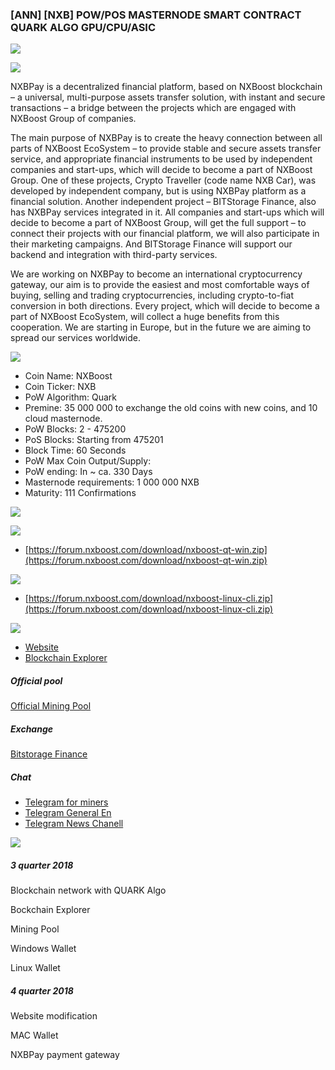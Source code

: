 ### [ANN] [NXB] POW/POS MASTERNODE SMART CONTRACT QUARK ALGO GPU/CPU/ASIC 

![](https://ip.bitcointalk.org/?u=https%3A%2F%2Fpreview.ibb.co%2FbFvKNK%2Fnew_nxb.png&t=593&c=7bl4TDyf0eY6yA)

![](https://ip.bitcointalk.org/?u=https%3A%2F%2Fpreview.ibb.co%2Fij0Hbe%2Fconcept.png&t=593&c=xdhaUHknlrkiWA)

NXBPay is a decentralized financial platform, based on NXBoost blockchain – a universal, multi-purpose assets transfer solution, with instant and secure transactions – a bridge between the projects which are engaged with NXBoost Group of companies.

The main purpose of NXBPay is to create the heavy connection between all parts of NXBoost EcoSystem – to provide stable and secure assets transfer service, and appropriate financial instruments to be used by independent companies and start-ups, which will decide to become a part of NXBoost Group. One of these projects, Crypto Traveller (code name NXB Car), was developed by independent company, but is using NXBPay platform as a financial solution. Another independent project – BITStorage Finance, also has NXBPay services integrated in it. All companies and start-ups which will decide to become a part of NXBoost Group, will get the full support – to connect their projects with our financial platform, we will also participate in their marketing campaigns. And BITStorage Finance will support our backend and integration with third-party services. 

We are working on NXBPay to become an international cryptocurrency gateway, our aim is to provide the easiest and most comfortable ways of buying, selling and trading cryptocurrencies, including crypto-to-fiat conversion in both directions. Every project, which will decide to become a part of NXBoost EcoSystem, will collect a huge benefits from this cooperation. We are starting in Europe, but in the future we are aiming to spread our services worldwide.

![](https://ip.bitcointalk.org/?u=https%3A%2F%2Fpreview.ibb.co%2FbTb12K%2Feh.png&t=593&c=kfXIiyhYufgGxA)

- Coin Name: NXBoost
- Coin Ticker: NXB
- PoW Algorithm: Quark
- Premine: 35 000 000 to exchange the old coins with new coins, and 10 cloud masternode.
- PoW Blocks: 2 - 475200
- PoS Blocks: Starting from 475201
- Block Time: 60 Seconds
- PoW Max Coin Output/Supply: 
- PoW ending: In ~ ca. 330 Days
- Masternode requirements: 1 000 000 NXB
- Maturity: 111 Confirmations


![](https://ip.bitcointalk.org/?u=https%3A%2F%2Fpreview.ibb.co%2FePk3zz%2Fwallet.png&t=593&c=W4e7hGd1mdQ6wg)

![](https://ip.bitcointalk.org/?u=https%3A%2F%2Fimage.ibb.co%2Fik1XsK%2Fwin_wallet.png&t=593&c=K88eNsxNjvhZuA)

- [https://forum.nxboost.com/download/nxboost-qt-win.zip](https://forum.nxboost.com/download/nxboost-qt-win.zip)


![](https://ip.bitcointalk.org/?u=https%3A%2F%2Fimage.ibb.co%2FntCoXK%2Flin_wallet.png&t=593&c=CyzQaybh2zw0dA)

- [https://forum.nxboost.com/download/nxboost-linux-cli.zip](https://forum.nxboost.com/download/nxboost-linux-cli.zip)

![](https://ip.bitcointalk.org/?u=https%3A%2F%2Fpreview.ibb.co%2FcBCVCK%2Flinks.png&t=593&c=TPw-dHnSZAw6Ug)

- [Website](https://nxboost.com/)
- [Blockchain Explorer](http://107.181.174.194:3001/)

##### Official pool
[Official Mining Pool](https://pool.nxboost.com/)


##### Exchange
[Bitstorage Finance](https://bitstorage.finance/market/NXB-BTC)

##### Chat 
- [Telegram for miners](https://t.me/nxb_miners)
- [Telegram General En](https://t.me/nxb_traders_en)
- [Telegram News Chanell](https://t.me/NXB_project)

![](https://ip.bitcointalk.org/?u=https%3A%2F%2Fpreview.ibb.co%2Fk9vK7K%2Froadmap.png&t=593&c=vSeyCcXLRE9Diw)

##### 3 quarter 2018

Blockchain network with QUARK Algo

Bockchain Explorer

Mining Pool

Windows Wallet

Linux Wallet


##### 4 quarter 2018

Website modification 

MAC Wallet

NXBPay payment gateway